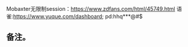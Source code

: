 Mobaxter无限制session：https://www.zdfans.com/html/45749.html
语雀:https://www.yuque.com/dashboard; pd:hhq***@#$

## 备注。